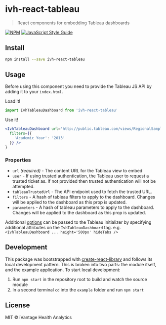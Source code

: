 # ivh-react-tableau

> React components for embedding Tableau dashboards

[![NPM](https://img.shields.io/npm/v/ivh-react-tableau.svg)](https://www.npmjs.com/package/ivh-react-tableau) [![JavaScript Style Guide](https://img.shields.io/badge/code_style-standard-brightgreen.svg)](https://standardjs.com)

## Install

```bash
npm install --save ivh-react-tableau
```

## Usage

Before using this component you need to provide the Tableau JS API by adding
it to your `index.html`.

<script src="https://public.tableau.com/javascripts/api/tableau-2.min.js"></script>

Load it!

```js
import IvhTableauDashboard from 'ivh-react-tableau'
```

Use it!

```jsx
<IvhTableauDashboard url='http://public.tableau.com/views/RegionalSampleWorkbook/College'
  filters={{
    'Academic Year': '2013'
  }} />
}
```

### Properties

- `url` *(required)* - The content URL for the Tableau view to embed
- `user` - If using trusted authentication, the Tableau user to request a trusted ticket as. If
not provided then trusted authentication will not be attempted.
- `tableauTrustedUrl` - The API endpoint used to fetch the trusted URL.
- `filters` - A hash of tableau filters to apply to the dashboard.
Changes will be applied to the dashboard as this prop is updated.
- `parameters` - A hash of tableau parameters to apply to the dashboard.
Changes will be applied to the dashboard as this prop is updated.

Additional [options](https://onlinehelp.tableau.com/current/api/js_api/en-us/JavaScriptAPI/js_api_ref.htm#ref_head_9) can be passed to the Tableau initializer
by specifying additional attributes on the `IvhTableauDashboard` tag. e.g. `<IvhTableauDashboard ... height='500px' hideTabs />`

## Development

This package was bootstrapped with [create-react-library](https://www.npmjs.com/package/create-react-library)
and follows its local development pattern. This is broken into two parts: the module itself, and the example
application. To start local development:

1. Run `npm start` in the repository root to build and watch the source module
2. In a second terminal `cd` into the `example` folder and run `npm start`

## License

MIT © iVantage Health Analytics
